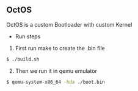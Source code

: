 ## OctOS
OctOS is a custom Bootloader with custom Kernel 

- Run steps
1. First run make to create the .bin file
```sh
$ ./build.sh
```
2. Then we run it in qemu emulator
```sh
$ qemu-system-x86_64 -hda ./boot.bin
```
